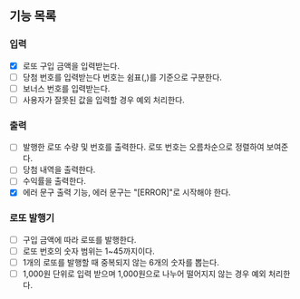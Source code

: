 ## 기능 목록

### 입력
- [x] 로또 구입 금액을 입력받는다.
- [ ] 당첨 번호를 입력받는다 번호는 쉼표(,)를 기준으로 구분한다.
- [ ] 보너스 번호를 입력받는다.
- [ ] 사용자가 잘못된 값을 입력할 경우 예외 처리한다.

### 출력
- [ ] 발행한 로또 수량 및 번호를 출력한다. 로또 번호는 오름차순으로 정렬하여 보여준다.
- [ ] 당첨 내역을 출력한다.
- [ ] 수익률을 출력한다.
- [x] 에러 문구 출력 기능, 에러 문구는 "[ERROR]"로 시작해야 한다.

### 로또 발행기
- [ ] 구입 금액에 따라 로또를 발행한다.
 - [ ] 로또 번호의 숫자 범위는 1~45까지이다.
 - [ ] 1개의 로또를 발행할 때 중복되지 않는 6개의 숫자를 뽑는다.
 - [ ] 1,000원 단위로 입력 받으며 1,000원으로 나누어 떨어지지 않는 경우 예외 처리한다.
